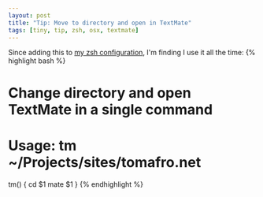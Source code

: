 ```yaml
---
layout: post
title: "Tip: Move to directory and open in TextMate"
tags: [tiny, tip, zsh, osx, textmate]
---
```

Since adding this to [my zsh configuration](http://github.com/tomafro/dotfiles/tree/master/zsh), I'm finding I use it all the time:
{% highlight bash %}
# Change directory and open TextMate in a single command
# Usage: tm ~/Projects/sites/tomafro.net

tm() {
  cd $1
  mate $1
}
{% endhighlight %}
